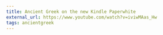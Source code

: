 ```yaml
---
title: Ancient Greek on the new Kindle Paperwhite
external_url: https://www.youtube.com/watch?v=iviwMAas_Hw
tags: ancientgreek
---
```

